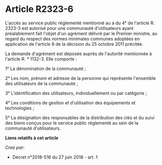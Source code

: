 # Article R2323-6

L'accès au service public réglementé mentionné au a du 4° de l'article R. 2323-3 est autorisé pour une communauté
d'utilisateurs ayant préalablement fait l'objet d'un agrément délivré par le Premier ministre, au regard du respect des
normes minimales communes adoptées en application de l'article 8 de la décision du 25 octobre 2011 précitée.

La demande d'agrément est déposée auprès de l'autorité mentionnée à l'article R. * 1132-3. Elle comporte :

1° La dénomination de la communauté ;

2° Les nom, prénom et adresse de la personne qui représente l'ensemble des utilisateurs de la communauté ;

3° L'identification des utilisateurs, individuellement ou par catégorie ;

4° Les conditions de gestion et d'utilisation des équipements et technologies ;

5° La désignation des responsables de la distribution des clés et du suivi des biens conçus pour le service public réglementé
au sein de la communauté d'utilisateurs.

**Liens relatifs à cet article**

_Créé par_:

  - Décret n°2018-516 du 27 juin 2018 - art. 1
